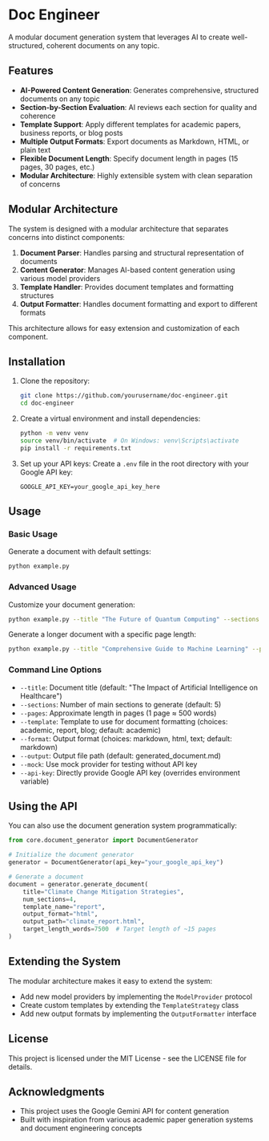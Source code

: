 # Doc Engineer

A modular document generation system that leverages AI to create well-structured, coherent documents on any topic.

## Features

- **AI-Powered Content Generation**: Generates comprehensive, structured documents on any topic
- **Section-by-Section Evaluation**: AI reviews each section for quality and coherence
- **Template Support**: Apply different templates for academic papers, business reports, or blog posts
- **Multiple Output Formats**: Export documents as Markdown, HTML, or plain text
- **Flexible Document Length**: Specify document length in pages (15 pages, 30 pages, etc.)
- **Modular Architecture**: Highly extensible system with clean separation of concerns

## Modular Architecture

The system is designed with a modular architecture that separates concerns into distinct components:

1. **Document Parser**: Handles parsing and structural representation of documents
2. **Content Generator**: Manages AI-based content generation using various model providers
3. **Template Handler**: Provides document templates and formatting structures
4. **Output Formatter**: Handles document formatting and export to different formats

This architecture allows for easy extension and customization of each component.

## Installation

1. Clone the repository:
   ```bash
   git clone https://github.com/yourusername/doc-engineer.git
   cd doc-engineer
   ```

2. Create a virtual environment and install dependencies:
   ```bash
   python -m venv venv
   source venv/bin/activate  # On Windows: venv\Scripts\activate
   pip install -r requirements.txt
   ```

3. Set up your API keys:
   Create a `.env` file in the root directory with your Google API key:
   ```
   GOOGLE_API_KEY=your_google_api_key_here
   ```

## Usage

### Basic Usage

Generate a document with default settings:

```bash
python example.py
```

### Advanced Usage

Customize your document generation:

```bash
python example.py --title "The Future of Quantum Computing" --sections 6 --template academic --format markdown --output quantum_paper.md
```

Generate a longer document with a specific page length:

```bash
python example.py --title "Comprehensive Guide to Machine Learning" --pages 15 --template report --format markdown --output ml_guide.md
```

### Command Line Options

- `--title`: Document title (default: "The Impact of Artificial Intelligence on Healthcare")
- `--sections`: Number of main sections to generate (default: 5)
- `--pages`: Approximate length in pages (1 page ≈ 500 words)
- `--template`: Template to use for document formatting (choices: academic, report, blog; default: academic)
- `--format`: Output format (choices: markdown, html, text; default: markdown)
- `--output`: Output file path (default: generated_document.md)
- `--mock`: Use mock provider for testing without API key
- `--api-key`: Directly provide Google API key (overrides environment variable)

## Using the API

You can also use the document generation system programmatically:

```python
from core.document_generator import DocumentGenerator

# Initialize the document generator
generator = DocumentGenerator(api_key="your_google_api_key")

# Generate a document
document = generator.generate_document(
    title="Climate Change Mitigation Strategies",
    num_sections=4,
    template_name="report",
    output_format="html",
    output_path="climate_report.html",
    target_length_words=7500  # Target length of ~15 pages
)
```

## Extending the System

The modular architecture makes it easy to extend the system:

- Add new model providers by implementing the `ModelProvider` protocol
- Create custom templates by extending the `TemplateStrategy` class
- Add new output formats by implementing the `OutputFormatter` interface

## License

This project is licensed under the MIT License - see the LICENSE file for details.

## Acknowledgments

- This project uses the Google Gemini API for content generation
- Built with inspiration from various academic paper generation systems and document engineering concepts
